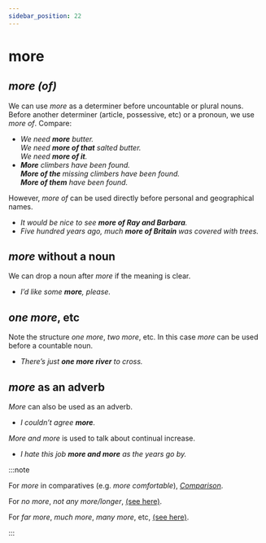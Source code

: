 ```yaml
---
sidebar_position: 22
---
```


# more

## *more (of)*

We can use *more* as a determiner before uncountable or plural nouns. Before another determiner (article, possessive, etc) or a pronoun, we use *more of*. Compare:

- *We need **more** butter.*  
  *We need **more of that** salted butter.*  
  *We need **more of it**.*
- ***More** climbers have been found.*  
  ***More of the** missing climbers have been found.*  
  ***More of them** have been found.*

However, *more of* can be used directly before personal and geographical names.

- *It would be nice to see **more of Ray and Barbara**.*
- *Five hundred years ago, much **more of Britain** was covered with trees.*

## *more* without a noun

We can drop a noun after *more* if the meaning is clear.

- *I’d like some **more**, please.*

## *one more*, etc

Note the structure *one more*, *two more*, etc. In this case *more* can be used before a countable noun.

- *There’s just **one more river** to cross.*

## *more* as an adverb

*More* can also be used as an adverb.

- *I couldn’t agree **more**.*

*More and more* is used to talk about continual increase.

- *I hate this job **more and more** as the years go by.*

:::note

For *more* in comparatives (e.g. *more comfortable*), [*Comparison*](../comparison/comparison-introduction).

For *no more*, *not any more/longer*, [(see here)](./../../vocabulary/word-problems-from-a-to-z/no-more-not-any-more-no-longer-not-any-longer).

For *far more*, *much more*, *many more*, etc, [(see here)](./../comparison/much-older-by-far-the-oldest-etc).

:::
